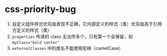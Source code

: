 # css-priority-bug

1. 自定义组件样式优先级表现不正确，它内部定义的样式（类）优先级高于引用方定义的样式（类）
1. `properties` 传递的 class 无法传多个，只有第一个会保留，如 `myClass="bold center"`
1. `externalClasses` 中的类名不能使用驼峰（camelCase）